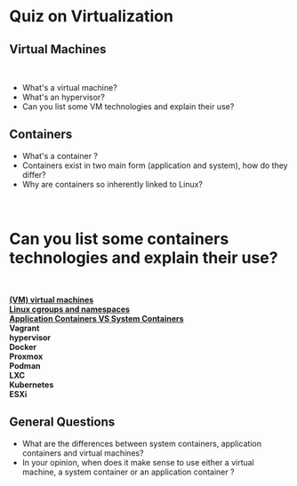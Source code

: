 # Quiz on Virtualization

## Virtual Machines
<br>

+ What's a virtual machine?<br>
+ What's an hypervisor?<br>
+ Can you list some VM technologies and explain their use?<br>

## Containers

+ What's a container ?
+ Containers exist in two main form (application and system), how do they differ?
+ Why are containers so inherently linked to Linux?<br><br><br>

# Can you list some containers technologies and explain their use?
<br><b>

[(VM) virtual machines](/exercises/virtual-machines.md#sub-section)<br>
[Linux cgroups and namespaces](/exercises/linux-cgroups-andnamespaces.md)<br>
[Application Containers VS System Containers](/exercises/containers.md)<br>
Vagrant<br>
hypervisor<br>
Docker<br>
Proxmox<br>
Podman<br>
LXC<br>
Kubernetes<br>
ESXi<br></b>




## General Questions
+ What are the differences between system containers, application containers and virtual machines?
+ In your opinion, when does it make sense to use either a virtual machine, a system container or an application container ?
